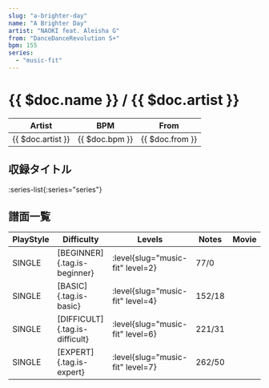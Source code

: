 ```yaml
---
slug: "a-brighter-day"
name: "A Brighter Day"
artist: "NAOKI feat. Aleisha G"
from: "DanceDanceRevolution S+"
bpm: 155
series:
  - "music-fit"
---
```


# {{ $doc.name }} / {{ $doc.artist }}

|Artist|BPM|From|
|------|---|----|
|{{ $doc.artist }}|{{ $doc.bpm }}|{{ $doc.from }}|

## 収録タイトル

:series-list{:series="series"}

## 譜面一覧

|PlayStyle|Difficulty|Levels|Notes|Movie|
|---------|----------|------|-----|-----|
|SINGLE|[BEGINNER]{.tag.is-beginner}|<div class="field is-grouped is-grouped-multiline"> :level{slug="music-fit" level=2}</div>|77/0||
|SINGLE|[BASIC]{.tag.is-basic}|<div class="field is-grouped is-grouped-multiline"> :level{slug="music-fit" level=4}</div>|152/18||
|SINGLE|[DIFFICULT]{.tag.is-difficult}|<div class="field is-grouped is-grouped-multiline"> :level{slug="music-fit" level=6}</div>|221/31||
|SINGLE|[EXPERT]{.tag.is-expert}|<div class="field is-grouped is-grouped-multiline"> :level{slug="music-fit" level=7}</div>|262/50||
